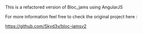 This is a refactored version of Bloc_jams using AngularJS


For more information feel free to check the original project here :

https://github.com/Skyd3v/bloc-jamsv2
